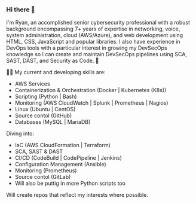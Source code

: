 ### Hi there 👋

I'm Ryan, an accomplished senior cybersecurity professional with a robust background encompassing 7+ years of expertise in networking, voice, system administration, cloud (AWS/Azure), and web development using HTML, CSS, JavaScript and popular libraries. I also have experience in DevOps tools with a particular interest in growing my DevSecOps knowledge so I can create and maintain DevSecOps pipelines using SCA, SAST, DAST, and Security as Code.
 👋

🧑‍💻 My current and developing skills are: 

- AWS Services 
- Containerization & Orchestration (Docker | Kubernetes (K8s))
- Scripting (Python | Bash)
- Monitoring (AWS CloudWatch | Splunk | Prometheus | Nagios)
- Linux (Ubuntu | CentOS)
- Source contol (GitHub)
- Databases (MySQL | MariaDB)

Diving into:

- IaC (AWS CloudFormation | Terraform)
- SCA, SAST & DAST
- CI/CD (CodeBuild | CodePipeline | Jenkins)
- Configuration Management (Ansible)
- Monitoring (Prometheus)
- Source contol (GitLab)
- Will also be puttig in more Python scripts too
  
Will create repos that reflect my interests where possible. 
